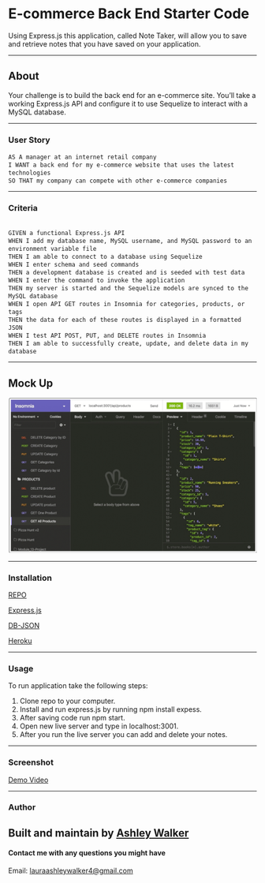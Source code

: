 # E-commerce Back End Starter Code
Using Express.js this application, called Note Taker, will allow you to save and retrieve notes that you have saved on your application.  

---
## About
Your challenge is to build the back end for an e-commerce site. You’ll take a working Express.js API and configure it to use Sequelize to interact with a MySQL database.

---

### User Story
```
AS A manager at an internet retail company
I WANT a back end for my e-commerce website that uses the latest technologies
SO THAT my company can compete with other e-commerce companies
```
---

### Criteria
```

GIVEN a functional Express.js API
WHEN I add my database name, MySQL username, and MySQL password to an environment variable file
THEN I am able to connect to a database using Sequelize
WHEN I enter schema and seed commands
THEN a development database is created and is seeded with test data
WHEN I enter the command to invoke the application
THEN my server is started and the Sequelize models are synced to the MySQL database
WHEN I open API GET routes in Insomnia for categories, products, or tags
THEN the data for each of these routes is displayed in a formatted JSON
WHEN I test API POST, PUT, and DELETE routes in Insomnia
THEN I am able to successfully create, update, and delete data in my database
```
---

## Mock Up
![MockUp](./images/Mock-Up.PNG)

---

### Installation
[REPO]()

[Express.js](https://expressjs.com/en/starter/installing.html)

[DB-JSON](https://www.npmjs.com/package/db-json)

[Heroku](https://www.heroku.com/)

---

### Usage

To run application take the following steps:
1. Clone repo to your computer.
2. Install and run express.js by running npm install expess.
3. After saving code run npm start.
4. Open new live server and type in localhost:3001.
5. After you run the live server you can add and delete your notes. 


---

### Screenshot
[Demo Video]()

---

### Author

Built and maintain by [Ashley Walker](https://github.com/lawalker4)
---

#### Contact me with any questions you might have
Email: lauraashleywalker4@gmail.com